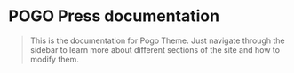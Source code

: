 # POGO Press documentation

> This is the documentation for Pogo Theme. Just navigate through the sidebar to learn more about different sections of the site and how to modify them.
